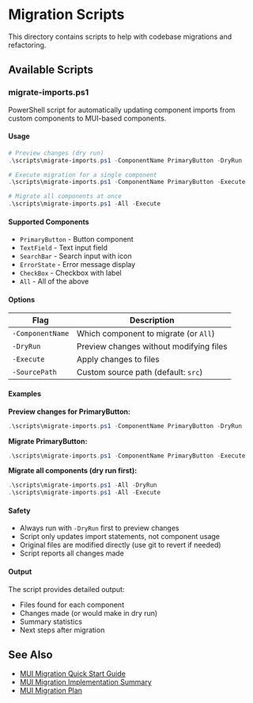 # Migration Scripts

This directory contains scripts to help with codebase migrations and refactoring.

## Available Scripts

### migrate-imports.ps1

PowerShell script for automatically updating component imports from custom components to MUI-based components.

#### Usage

```powershell
# Preview changes (dry run)
.\scripts\migrate-imports.ps1 -ComponentName PrimaryButton -DryRun

# Execute migration for a single component
.\scripts\migrate-imports.ps1 -ComponentName PrimaryButton -Execute

# Migrate all components at once
.\scripts\migrate-imports.ps1 -All -Execute
```

#### Supported Components

- `PrimaryButton` - Button component
- `TextField` - Text input field
- `SearchBar` - Search input with icon
- `ErrorState` - Error message display
- `CheckBox` - Checkbox with label
- `All` - All of the above

#### Options

| Flag | Description |
|------|-------------|
| `-ComponentName` | Which component to migrate (or `All`) |
| `-DryRun` | Preview changes without modifying files |
| `-Execute` | Apply changes to files |
| `-SourcePath` | Custom source path (default: `src`) |

#### Examples

**Preview changes for PrimaryButton:**
```powershell
.\scripts\migrate-imports.ps1 -ComponentName PrimaryButton -DryRun
```

**Migrate PrimaryButton:**
```powershell
.\scripts\migrate-imports.ps1 -ComponentName PrimaryButton -Execute
```

**Migrate all components (dry run first):**
```powershell
.\scripts\migrate-imports.ps1 -All -DryRun
.\scripts\migrate-imports.ps1 -All -Execute
```

#### Safety

- Always run with `-DryRun` first to preview changes
- Script only updates import statements, not component usage
- Original files are modified directly (use git to revert if needed)
- Script reports all changes made

#### Output

The script provides detailed output:
- Files found for each component
- Changes made (or would make in dry run)
- Summary statistics
- Next steps after migration

## See Also

- [MUI Migration Quick Start Guide](../docs/MUI_MIGRATION_QUICKSTART.md)
- [MUI Migration Implementation Summary](../docs/MUI_MIGRATION_IMPLEMENTATION_SUMMARY.md)
- [MUI Migration Plan](../docs/MUI_MIGRATION_PLAN.md)
